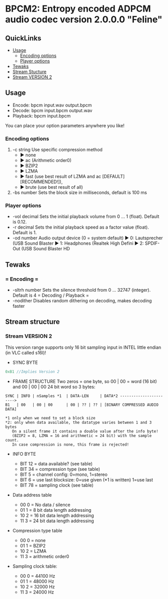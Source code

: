 # BPCM2: Entropy encoded ADPCM audio codec version 2.0.0.0 "Feline"

## QuickLinks

* [Usage](#Usage)
    * [Encoding options](<#Encoding options>)
    * [Player options](<#Player options>)
* [Tewaks](#Tewaks)
* [Stream Stucture](<#Stream structure>)
* [Stream VERSION 2](<#Stream VERSION 2>)

## Usage

* Encode:   bpcm input.wav output.bpcm
* Decode:   bpcm input.bpcm output.wav
* Playback: bpcm input.bpcm

You can place your option parameters anywhere you like!

### Encoding options

1. -c     string    Use specific compression method
    * ► none
    * ► ac (Arithmetic order0)
    * ► BZIP2
    * ► LZMA
    * ► fast  (use best result of LZMA and ac [DEFAULT] [RECOMMENDED!]),
    * ► brute (use best result of all)
2. -bs    number    Sets the block size in milliseconds, default is 100 ms

### Player options

*   -vol   decimal   Sets the initial playback volume from 0 ... 1 (float). Default is 0.12.
* -r     decimal   Sets the initial playback speed as a factor value (float). Default is 1.
* -od    number    Audio output device (0 = system default)
                   ► 0: Lautsprecher (USB Sound Blaster
                   ► 1: Headphones (Realtek High Defini
                   ► 2: SPDIF-Out (USB Sound Blaster HD

## Tewaks

### = Encoding =

* -sltrh number    Sets the silence threshold from 0 ... 32747 (integer). Default is 4
= Decoding / Playback =
* -nodither        Disables random dithering on decoding, makes decoding faster

## Stream structure

### Stream VERSION 2

This version range supports only 16 bit sampling input in INTEL little endian (in VLC called s16l)!

* SYNC BYTE
```cs
0xB1 //Implies Version 2
```

* FRAME STRUCTURE
Two zeros = one byte, so 00 | 00 = word (16 bit) and 00 | 00 | 00 24 bit word so 3 bytes:
```
SYNC | INFO | nSamples *1  | DATA-LEN     | DATA*2 ----------------------->
B1   | 00   | 00 | 00      | 00 | ?? | ?? | [BINARY COMPRESSED AUDIO DATA]

*1 only when we need to set a block size
*2: only when data available, the datatype varies between 1 and 3 bytes
   On a silent frame it contains a double value after the info byte!
   (BZIP2 = 8, LZMA = 16 and arithmetic = 24 bit) with the sample count.
   In case compression is none, this frame is rejected!
```



* INFO BYTE
    * BIT 12 = data available? (see table)
    * BIT 34 = compression type (see table)
    * BIT 5  = channel config: 0=mono, 1=stereo
    * BIT 6  = use last blocksize: 0=use given (*1 is written) 1=use last
    * BIT 78 = sampling clock (see table)

* Data address table
    * 00 0 = No data / silence
    * 01 1 = 8 bit data length addressing
    * 10 2 = 16 bit data length addressing
    * 11 3 = 24 bit data length addressing

* Compression type table
    * 00 0 = none
    * 01 1 = BZIP2
    * 10 2 = LZMA
    * 11 3 = arithmetic order0

* Sampling clock table:
    * 00 0 =  44100 Hz
    * 01 1 =  48000 Hz
    * 10 2 =  32000 Hz
    * 11 3 =  24000 Hz